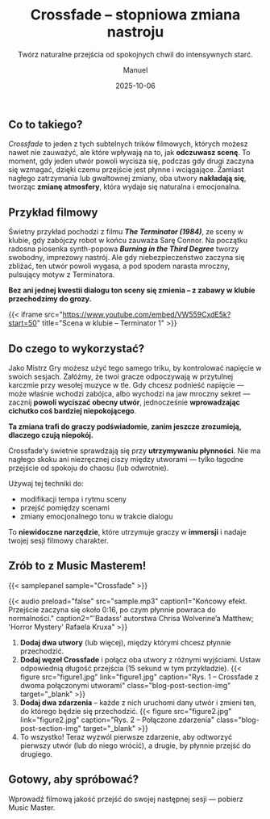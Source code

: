﻿---
title: "Crossfade – stopniowa zmiana nastroju"
subtitle: "Twórz naturalne przejścia od spokojnych chwil do intensywnych starć."
date: 2025-10-06
author: "Manuel"
thumbnail: "en/blog/crossfade/thumbnail.jpg"
---

## Co to takiego?

*Crossfade* to jeden z tych subtelnych trików filmowych, których możesz nawet nie zauważyć, ale które wpływają na to, jak **odczuwasz scenę**. To moment, gdy jeden utwór powoli wycisza się, podczas gdy drugi zaczyna się wzmagać, dzięki czemu przejście jest płynne i wciągające. Zamiast nagłego zatrzymania lub gwałtownej zmiany, oba utwory **nakładają się**, tworząc **zmianę atmosfery**, która wydaje się naturalna i emocjonalna.

## Przykład filmowy

Świetny przykład pochodzi z filmu ***The Terminator (1984)***, ze sceny w klubie, gdy zabójczy robot w końcu zauważa Sarę Connor. Na początku radosna piosenka synth-popowa ***Burning in the Third Degree*** tworzy swobodny, imprezowy nastrój. Ale gdy niebezpieczeństwo zaczyna się zbliżać, ten utwór powoli wygasa, a pod spodem narasta mroczny, pulsujący motyw z Terminatora.  

**Bez ani jednej kwestii dialogu ton sceny się zmienia – z zabawy w klubie przechodzimy do grozy.**

{{< iframe src="https://www.youtube.com/embed/VW559CxdE5k?start=50" title="Scena w klubie – Terminator 1" >}}

## Do czego to wykorzystać?

Jako Mistrz Gry możesz użyć tego samego triku, by kontrolować napięcie w swoich sesjach. Załóżmy, że twoi gracze odpoczywają w przytulnej karczmie przy wesołej muzyce w tle. Gdy chcesz podnieść napięcie — może właśnie wchodzi zabójca, albo wychodzi na jaw mroczny sekret — zacznij **powoli wyciszać obecny utwór**, jednocześnie **wprowadzając cichutko coś bardziej niepokojącego**.  

**Ta zmiana trafi do graczy podświadomie, zanim jeszcze zrozumieją, dlaczego czują niepokój.**

Crossfade’y świetnie sprawdzają się przy **utrzymywaniu płynności**. Nie ma nagłego skoku ani niezręcznej ciszy między utworami — tylko łagodne przejście od spokoju do chaosu (lub odwrotnie).  

Używaj tej techniki do:
- modifikacji tempa i rytmu sceny  
- przejść pomiędzy scenami  
- zmiany emocjonalnego tonu w trakcie dialogu  

To **niewidoczne narzędzie**, które utrzymuje graczy w **immersji** i nadaje twojej sesji filmowy charakter.

## Zrób to z Music Masterem!

{{< samplepanel sample="Crossfade" >}}

{{< audio preload="false" src="sample.mp3" caption1="Końcowy efekt. Przejście zaczyna się około 0:16, po czym płynnie powraca do normalności." caption2="'Badass' autorstwa Chrisa Wolverine’a Matthew; 'Horror Mystery' Rafaela Kruxa" >}}

1. **Dodaj dwa utwory** (lub więcej), między którymi chcesz płynnie przechodzić.  
1. **Dodaj węzeł Crossfade** i połącz oba utwory z różnymi wyjściami. Ustaw odpowiednią długość przejścia (15 sekund w tym przykładzie). {{< figure src="figure1.jpg" link="figure1.jpg" caption="Rys. 1 – Crossfade z dwoma połączonymi utworami" class="blog-post-section-img" target="_blank" >}}  
1. **Dodaj dwa zdarzenia** – każde z nich uruchomi dany utwór i zmieni ten, do którego będzie się przechodzić. {{< figure src="figure2.jpg" link="figure2.jpg" caption="Rys. 2 – Połączone zdarzenia" class="blog-post-section-img" target="_blank" >}}  
1. To wszystko! Teraz wyzwól pierwsze zdarzenie, aby odtworzyć pierwszy utwór (lub do niego wrócić), a drugie, by płynnie przejść do drugiego.

## Gotowy, aby spróbować?

Wprowadź filmową jakość przejść do swojej następnej sesji — pobierz Music Master.